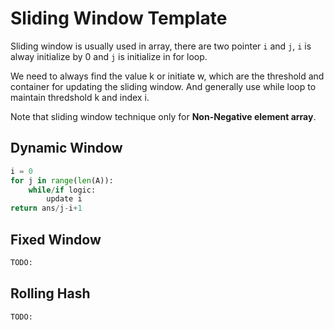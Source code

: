 # Sliding Window Template

Sliding window is usually used in array, there are two pointer `i` and `j`, `i` is alway initialize by 0 and `j` is initialize in for loop.

We need to always find the value k or initiate w, which are the threshold and container for updating the sliding window. And generally use while loop to maintain thredshold k and index i.

Note that sliding window technique only for **Non-Negative element array**.

## Dynamic Window

``` py
i = 0
for j in range(len(A)):
    while/if logic:
        update i
return ans/j-i+1
```

## Fixed Window

``` py
TODO:
```

## Rolling Hash

``` py
TODO:
```